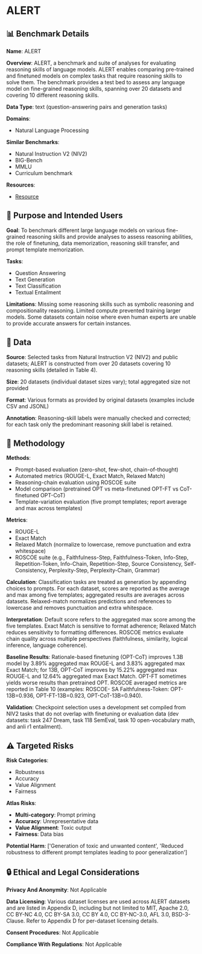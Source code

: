 # ALERT

## 📊 Benchmark Details

**Name**: ALERT

**Overview**: ALERT, a benchmark and suite of analyses for evaluating reasoning skills of language models. ALERT enables comparing pre-trained and finetuned models on complex tasks that require reasoning skills to solve them. The benchmark provides a test bed to assess any language model on fine-grained reasoning skills, spanning over 20 datasets and covering 10 different reasoning skills.

**Data Type**: text (question-answering pairs and generation tasks)

**Domains**:
- Natural Language Processing

**Similar Benchmarks**:
- Natural Instruction V2 (NIV2)
- BIG-Bench
- MMLU
- Curriculum benchmark

**Resources**:
- [Resource](N/A)

## 🎯 Purpose and Intended Users

**Goal**: To benchmark different large language models on various fine-grained reasoning skills and provide analyses to assess reasoning abilities, the role of finetuning, data memorization, reasoning skill transfer, and prompt template memorization.

**Tasks**:
- Question Answering
- Text Generation
- Text Classification
- Textual Entailment

**Limitations**: Missing some reasoning skills such as symbolic reasoning and compositionality reasoning. Limited compute prevented training larger models. Some datasets contain noise where even human experts are unable to provide accurate answers for certain instances.

## 💾 Data

**Source**: Selected tasks from Natural Instruction V2 (NIV2) and public datasets; ALERT is constructed from over 20 datasets covering 10 reasoning skills (detailed in Table 4).

**Size**: 20 datasets (individual dataset sizes vary); total aggregated size not provided

**Format**: Various formats as provided by original datasets (examples include CSV and JSONL)

**Annotation**: Reasoning-skill labels were manually checked and corrected; for each task only the predominant reasoning skill label is retained.

## 🔬 Methodology

**Methods**:
- Prompt-based evaluation (zero-shot, few-shot, chain-of-thought)
- Automated metrics (ROUGE-L, Exact Match, Relaxed Match)
- Reasoning-chain evaluation using ROSCOE suite
- Model comparison (pretrained OPT vs meta-finetuned OPT-FT vs CoT-finetuned OPT-CoT)
- Template-variation evaluation (five prompt templates; report average and max across templates)

**Metrics**:
- ROUGE-L
- Exact Match
- Relaxed Match (normalize to lowercase, remove punctuation and extra whitespace)
- ROSCOE suite (e.g., Faithfulness-Step, Faithfulness-Token, Info-Step, Repetition-Token, Info-Chain, Repetition-Step, Source Consistency, Self-Consistency, Perplexity-Step, Perplexity-Chain, Grammar)

**Calculation**: Classification tasks are treated as generation by appending choices to prompts. For each dataset, scores are reported as the average and max among five templates; aggregated results are averages across datasets. Relaxed-match normalizes predictions and references to lowercase and removes punctuation and extra whitespace.

**Interpretation**: Default score refers to the aggregated max score among the five templates. Exact Match is sensitive to format adherence; Relaxed Match reduces sensitivity to formatting differences. ROSCOE metrics evaluate chain quality across multiple perspectives (faithfulness, similarity, logical inference, language coherence).

**Baseline Results**: Rationale-based finetuning (OPT-CoT) improves 1.3B model by 3.89% aggregated max ROUGE-L and 3.83% aggregated max Exact Match; for 13B, OPT-CoT improves by 15.22% aggregated max ROUGE-L and 12.64% aggregated max Exact Match. OPT-FT sometimes yields worse results than pretrained OPT. ROSCOE averaged metrics are reported in Table 10 (examples: ROSCOE- SA Faithfulness-Token: OPT-13B=0.936, OPT-FT-13B=0.923, OPT-CoT-13B=0.940).

**Validation**: Checkpoint selection uses a development set compiled from NIV2 tasks that do not overlap with finetuning or evaluation data (dev datasets: task 247 Dream, task 118 SemEval, task 10 open-vocabulary math, and anli r1 entailment).

## ⚠️ Targeted Risks

**Risk Categories**:
- Robustness
- Accuracy
- Value Alignment
- Fairness

**Atlas Risks**:
- **Multi-category**: Prompt priming
- **Accuracy**: Unrepresentative data
- **Value Alignment**: Toxic output
- **Fairness**: Data bias

**Potential Harm**: ['Generation of toxic and unwanted content', 'Reduced robustness to different prompt templates leading to poor generalization']

## 🔒 Ethical and Legal Considerations

**Privacy And Anonymity**: Not Applicable

**Data Licensing**: Various dataset licenses are used across ALERT datasets and are listed in Appendix D, including but not limited to MIT, Apache 2.0, CC BY-NC 4.0, CC BY-SA 3.0, CC BY 4.0, CC BY-NC-3.0, AFL 3.0, BSD-3-Clause. Refer to Appendix D for per-dataset licensing details.

**Consent Procedures**: Not Applicable

**Compliance With Regulations**: Not Applicable
